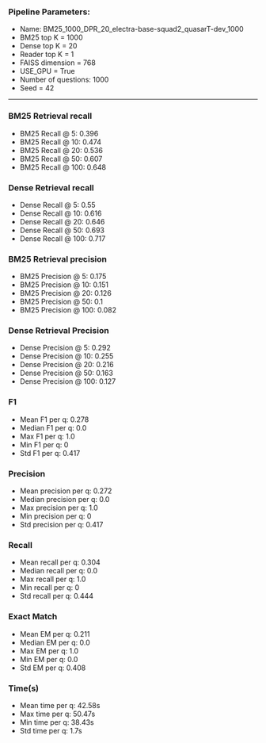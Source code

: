 ### Pipeline Parameters:
* Name: BM25_1000_DPR_20_electra-base-squad2_quasarT-dev_1000
* BM25 top K = 1000
* Dense top K = 20
* Reader top K = 1
* FAISS dimension = 768
* USE_GPU = True
* Number of questions: 1000
* Seed = 42
------
### BM25 Retrieval recall 
* BM25 Recall @ 5: 0.396
* BM25 Recall @ 10: 0.474
* BM25 Recall @ 20: 0.536
* BM25 Recall @ 50: 0.607
* BM25 Recall @ 100: 0.648
### Dense Retrieval recall 
* Dense Recall @ 5: 0.55
* Dense Recall @ 10: 0.616
* Dense Recall @ 20: 0.646
* Dense Recall @ 50: 0.693
* Dense Recall @ 100: 0.717
### BM25 Retrieval precision 
* BM25 Precision @ 5: 0.175
* BM25 Precision @ 10: 0.151
* BM25 Precision @ 20: 0.126
* BM25 Precision @ 50: 0.1
* BM25 Precision @ 100: 0.082
### Dense Retrieval Precision 
* Dense Precision @ 5: 0.292
* Dense Precision @ 10: 0.255
* Dense Precision @ 20: 0.216
* Dense Precision @ 50: 0.163
* Dense Precision @ 100: 0.127
### F1 
* Mean F1 per q: 0.278
* Median F1 per q: 0.0
* Max F1 per q: 1.0
* Min F1 per q: 0
* Std F1 per q: 0.417
### Precision 
* Mean precision per q: 0.272
* Median precision per q: 0.0
* Max precision per q: 1.0
* Min precision per q: 0
* Std precision per q: 0.417
### Recall 
* Mean recall per q: 0.304
* Median recall per q: 0.0
* Max recall per q: 1.0
* Min recall per q: 0
* Std recall per q: 0.444
### Exact Match 
* Mean EM per q: 0.211
* Median EM per q: 0.0
* Max EM per q: 1.0
* Min EM per q: 0.0
* Std EM per q: 0.408
### Time(s) 
* Mean time per q: 42.58s
* Max time per q: 50.47s
* Min time per q: 38.43s
* Std time per q: 1.7s
